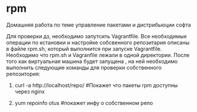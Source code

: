 # rpm
Домашняя работа по теме управление пакетами и дистрибьюции софта

Для проверки дз, необходимо запутсить Vagrantfile.
Все необходимые операции по кстановки и настройке собсвенного репозитария
описаны в файле rpm.sh, который выполнится при запуске Vagrantfile.
Необходимо что rpm.sh и Vagranfile лежали в одной директории.
После того как виртуальная машина будет запущена , на ней необходимо выполнить
следующие команды для проверки собственного репозитория:

1. curl -a http://localhost/repo/ 
#Покажет что пакеты rpm доступны через nginx


2. yum repoinfo otus
#покажет инфу о собственном репо